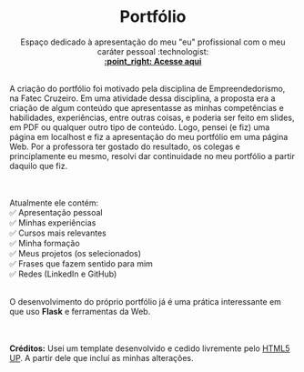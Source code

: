 <h1 align="center">Portfólio</h1>
<p align="center">Espaço dedicado à apresentação do meu "eu" profissional com o meu caráter pessoal :technologist:<br>
  <a href="https://guilhermedonizetti.herokuapp.com/"><b>:point_right: Acesse aqui</b></a></p>

<br>
A criação do portfólio foi motivado pela disciplina de Empreendedorismo, na Fatec Cruzeiro. Em uma atividade dessa disciplina, a proposta era a criação de algum conteúdo que apresentasse as minhas competências e habilidades, experiências, entre outras coisas, e poderia ser feito em slides, em PDF ou qualquer outro tipo de conteúdo. Logo, pensei (e fiz) uma página em localhost e fiz a apresentação do meu portfólio em uma página Web. Por a professora ter gostado do resultado, os colegas e principlamente eu mesmo, resolvi dar continuidade no meu portfólio a partir daquilo que fiz.

<br><br>
Atualmente ele contém:<br>
:white_check_mark: Apresentação pessoal<br>
:white_check_mark: Minhas experiências<br>
:white_check_mark: Cursos mais relevantes<br>
:white_check_mark: Minha formação<br>
:white_check_mark: Meus projetos (os selecionados)<br>
:white_check_mark: Frases que fazem sentido para mim<br>
:white_check_mark: Redes (LinkedIn e GitHub)<br>

<br>
O desenvolvimento do próprio portfólio já é uma prática interessante em que uso <b>Flask</b> e ferramentas da Web.

<br><br>
<b>Créditos:</b> Usei um template desenvolvido e cedido livremente pelo <a href="https://html5up.net/license">HTML5 UP</a>. A partir dele que incluí as minhas alterações.
